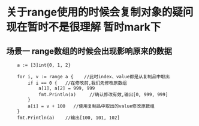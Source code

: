 # 关于range使用的时候会复制对象的疑问 现在暂时不是很理解 暂时mark下

## 场景一 range数组的时候会出现影响原来的数据

```golang
	a := [3]int{0, 1, 2}

	for i, v := range a {    //此时index、value都是从复制品中取出
		if i == 0 {   //在修改前,我们先修改原数组
			a[1], a[2] = 999, 999
			fmt.Println(a)     //确认修改有效,输出[0, 999, 999]
		}
		a[i] = v + 100   //使用复制品中取出的value修改原数组
	}
	fmt.Println(a)    //输出[100, 101, 102]
```